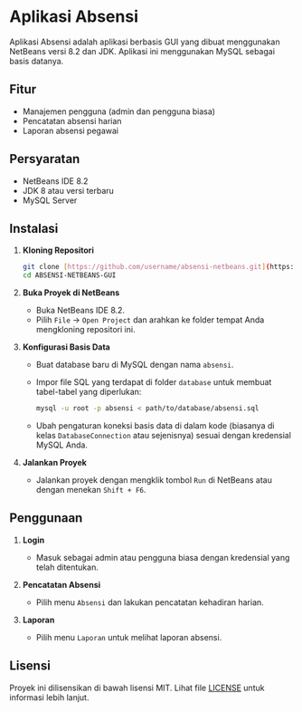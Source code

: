 # Aplikasi Absensi

Aplikasi Absensi adalah aplikasi berbasis GUI yang dibuat menggunakan NetBeans versi 8.2 dan JDK. Aplikasi ini menggunakan MySQL sebagai basis datanya.

## Fitur

- Manajemen pengguna (admin dan pengguna biasa)
- Pencatatan absensi harian
- Laporan absensi pegawai

## Persyaratan

- NetBeans IDE 8.2
- JDK 8 atau versi terbaru
- MySQL Server

## Instalasi

1. **Kloning Repositori**

    ```sh
    git clone [https://github.com/username/absensi-netbeans.git](https://github.com/rahmate2003/ABSENSI-NETBEANS-GUI.git)
    cd ABSENSI-NETBEANS-GUI
    ```

2. **Buka Proyek di NetBeans**

    - Buka NetBeans IDE 8.2.
    - Pilih `File` -> `Open Project` dan arahkan ke folder tempat Anda mengkloning repositori ini.

3. **Konfigurasi Basis Data**

    - Buat database baru di MySQL dengan nama `absensi`.
    - Impor file SQL yang terdapat di folder `database` untuk membuat tabel-tabel yang diperlukan:

      ```sh
      mysql -u root -p absensi < path/to/database/absensi.sql
      ```

    - Ubah pengaturan koneksi basis data di dalam kode (biasanya di kelas `DatabaseConnection` atau sejenisnya) sesuai dengan kredensial MySQL Anda.

4. **Jalankan Proyek**

    - Jalankan proyek dengan mengklik tombol `Run` di NetBeans atau dengan menekan `Shift + F6`.

## Penggunaan

1. **Login**

    - Masuk sebagai admin atau pengguna biasa dengan kredensial yang telah ditentukan.

2. **Pencatatan Absensi**

    - Pilih menu `Absensi` dan lakukan pencatatan kehadiran harian.

3. **Laporan**

    - Pilih menu `Laporan` untuk melihat laporan absensi.



## Lisensi

Proyek ini dilisensikan di bawah lisensi MIT. Lihat file [LICENSE](LICENSE) untuk informasi lebih lanjut.

